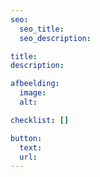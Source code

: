 ```yaml
---
seo:
  seo_title:
  seo_description:

title:
description:

afbeelding:
  image:
  alt:

checklist: []

button:
  text:
  url:
---
```

